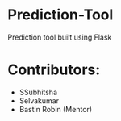 # Prediction-Tool
Prediction tool built using Flask


# Contributors:
* SSubhitsha 
* Selvakumar
* Bastin Robin (Mentor)
